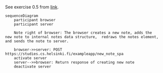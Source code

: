 See exercise 0.5 from [link](https://fullstackopen.com/en/part0/fundamentals_of_web_apps#exercises-0-1-0-6).

```mermaid
sequenceDiagram
    participant browser
    participant server

    Note right of browser: The browser creates a new note, adds the new note to internal notes data structure,  redraws the notes element, and sends the note to server.

    browser->>server: POST https://studies.cs.helsinki.fi/exampleapp/new_note_spa
    activate server
    server-->>browser: Return response of creating new note
    deactivate server
```